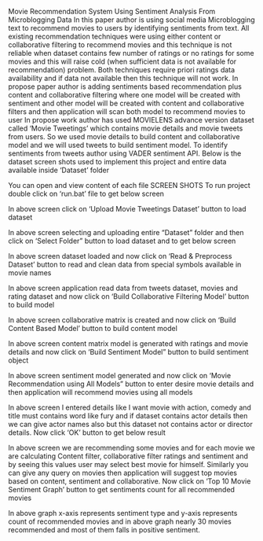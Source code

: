 Movie Recommendation System Using Sentiment Analysis From Microblogging Data
In this paper author is using social media Microblogging text to recommend movies to users by identifying sentiments from text. All existing recommendation techniques were using either content or collaborative filtering to recommend movies and this technique is not reliable when dataset contains few number of ratings or no ratings for some movies and this will raise cold (when sufficient data is not available for recommendation) problem. Both techniques require priori ratings data availability and if data not available then this technique will not work.
In propose paper author is adding sentiments based recommendation plus content and collaborative filtering where one model will be created with sentiment and other model will be created with content and collaborative filters and then application will scan both model to recommend movies to user
In propose work author has used MOVIELENS advance version dataset called ‘Movie Tweetings’ which contains movie details and movie tweets from users. So we used movie details to build content and collaborative model and we will used tweets to build sentiment model. To identify sentiments from tweets author using VADER sentiment API.
Below is the dataset screen shots used to implement this project and entire data available inside ‘Dataset’ folder
 
You can open and view content of each file
SCREEN SHOTS
To run project double click on ‘run.bat’ file to get below screen
 
In above screen click on ‘Upload Movie Tweetings Dataset’ button to load dataset
 
In above screen selecting and uploading entire “Dataset” folder and then click on ‘Select Folder” button to load dataset and to get below screen
 
In above screen dataset loaded and now click on ‘Read & Preprocess Dataset’ button to read and clean data from special symbols available in movie names   
 
In above screen application read data from tweets dataset, movies and rating dataset and now click on ‘Build Collaborative Filtering Model’ button to build model
 
In above screen collaborative matrix is created and now click on ‘Build Content Based Model’ button to build content model
 
In above screen content matrix model is generated with ratings and movie details and now click on ‘Build Sentiment Model” button to build sentiment object
 
In above screen sentiment model generated and now click on ‘Movie Recommendation using All Models” button to enter desire movie details and then application will recommend movies using all models
 
In above screen I entered details like I want movie with action, comedy and title must contains word like fury and if dataset contains actor details then we can give actor names also but this dataset not contains actor or director details. Now click ‘OK’ button to get below result
 
In above screen we are recommending some movies and for each movie we are calculating Content filter, collaborative filter ratings and sentiment and by seeing this values user may select best movie for himself. Similarly you can give any query on movies then application will suggest top movies based on content, sentiment and collaborative. Now click on ‘Top 10 Movie Sentiment Graph’ button to get sentiments count for all recommended movies
 
In above graph x-axis represents sentiment type and y-axis represents count of recommended movies and in above graph nearly 30 movies recommended and most of them falls in positive sentiment. 

